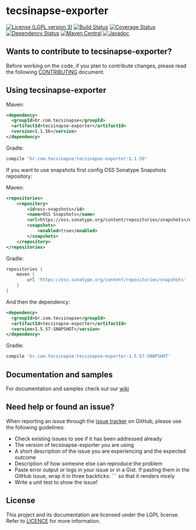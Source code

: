 tecsinapse-exporter
==========
[![License (LGPL version 3)](https://img.shields.io/badge/license-GNU%20LGPL%20version%203.0-blue.svg)](https://github.com/tecsinapse/tecsinapse-exporter/blob/master/LICENCE)
[![Build Status](https://travis-ci.org/tecsinapse/tecsinapse-exporter.svg?branch=milestone-v1.6.0)](https://travis-ci.org/tecsinapse/tecsinapse-exporter)
[![Coverage Status](https://img.shields.io/coveralls/tecsinapse/tecsinapse-exporter.svg?branch=milestone-v1.6.0)](https://coveralls.io/github/tecsinapse/tecsinapse-exporter?branch=milestone-v1.6.0)
[![Dependency Status](https://www.versioneye.com/user/projects/576ff9fb671894004e1a90c3/badge.svg)](https://www.versioneye.com/user/projects/576ff9fb671894004e1a90c3)
[![Maven Central](https://maven-badges.herokuapp.com/maven-central/br.com.tecsinapse/tecsinapse-exporter/badge.svg)](https://maven-badges.herokuapp.com/maven-central/br.com.tecsinapse/tecsinapse-exporter/)
[![Javadoc](http://www.javadoc.io/badge/br.com.tecsinapse/tecsinapse-exporter.svg)](http://www.javadoc.io/doc/br.com.tecsinapse/tecsinapse-exporter)

Wants to contribute to tecsinapse-exporter?
---
Before working on the code, if you plan to contribute changes, please read the following [CONTRIBUTING](CONTRIBUTING.md) document.

Using tecsinapse-exporter
---

Maven:

``` xml
<dependency>
  <groupId>br.com.tecsinapse</groupId>
  <artifactId>tecsinapse-exporter</artifactId>
  <version>1.1.56</version>
</dependency>
```

Gradle:

```groovy
compile "br.com.tecsinapse:tecsinapse-exporter:1.1.56"
```

If you want to use snapshots first config OSS Sonatype Snapshots repository:

Maven:

``` xml
<repositories>
    <repository>
        <id>oss-snapshots</id>
        <name>OSS Snapshots</name>
        <url>https://oss.sonatype.org/content/repositories/snapshots</url>
        <snapshots>
            <enabled>true</enabled>
        </snapshots>
    </repository>
</repositories>
```

Gradle:

```groovy
repositories {
    maven {
        url 'https://oss.sonatype.org/content/repositories/snapshots'
    }
}
```

And then the dependency:

``` xml
<dependency>
  <groupId>br.com.tecsinapse</groupId>
  <artifactId>tecsinapse-exporter</artifactId>
  <version>1.5.57-SNAPSHOT</version>
</dependency>
```

Gradle:

```groovy
compile 'br.com.tecsinapse:tecsinapse-exporter:1.5.57-SNAPSHOT'
```

Documentation and samples
---

For documentation and samples check out our [wiki](https://github.com/tecsinapse/tecsinapse-exporter/wiki)

Need help or found an issue?
---

When reporting an issue through the [issue tracker](https://github.com/tecsinapse/tecsinapse-exporter/issues?state=open) 
on GitHub, please use the following guidelines:

* Check existing issues to see if it has been addressed already
* The version of tecsinapse-exporter you are using
* A short description of the issue you are experiencing and the expected outcome
* Description of how someone else can reproduce the problem
* Paste error output or logs in your issue or in a Gist. If pasting them in the GitHub issue, wrap 
it in three backticks: ```  so that it renders nicely
* Write a unit test to show the issue!

License
---

This project and its documentation are licensed under the LGPL license. Refer to [LICENCE](LICENCE) for more information.
